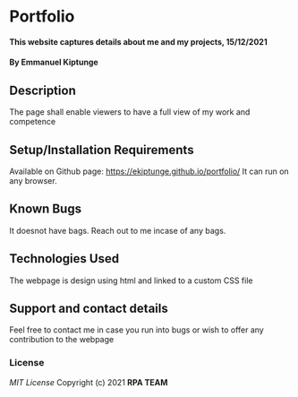 # Portfolio
#### This website captures details about me and my projects, 15/12/2021
#### By **Emmanuel Kiptunge**
## Description
The page shall enable viewers to have a full view of my work and competence
## Setup/Installation Requirements
Available on Github page:  https://ekiptunge.github.io/portfolio/
It can run on any browser.
## Known Bugs
It doesnot have bags. Reach out to me incase of any bags.
## Technologies Used
The webpage is design using html and linked to a custom CSS file 
## Support and contact details
Feel free to contact me in case you run into bugs or wish to offer any contribution to the webpage
### License
*MIT License*
Copyright (c) 2021 **RPA TEAM**
  
